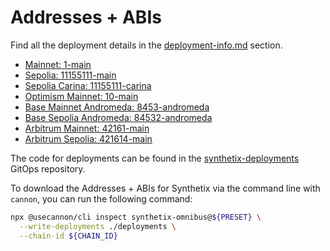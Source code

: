 # Addresses + ABIs

Find all the deployment details in the [deployment-info.md](deployment-info.md "mention") section.&#x20;

* [Mainnet: 1-main](../deployment-info/1-main.md "mention")
* [Sepolia: 11155111-main](../deployment-info/11155111-main.md "mention")
* [Sepolia Carina: 11155111-carina](../deployment-info/11155111-carina.md "mention")
* [Optimism Mainnet: 10-main](../deployment-info/10-main.md "mention")
* [Base Mainnet Andromeda: 8453-andromeda](../deployment-info/8453-andromeda.md "mention")
* [Base Sepolia Andromeda: 84532-andromeda](../deployment-info/84532-andromeda.md "mention")
* [Arbitrum Mainnet: 42161-main](../deployment-info/42161-main.md "mention")
* [Arbitrum Sepolia: 421614-main](../deployment-info/421614-main.md "mention")

The code for deployments can be found in the [synthetix-deployments](https://github.com/synthetixio/synthetix-deployments) GitOps repository.

To download the Addresses + ABIs for Synthetix via the command line with `cannon`, you can run the following command:

```sh
npx @usecannon/cli inspect synthetix-omnibus@${PRESET} \
  --write-deployments ./deployments \
  --chain-id ${CHAIN_ID}
```
